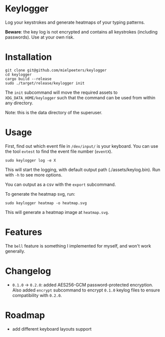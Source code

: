 # Keylogger

Log your keystrokes and generate heatmaps of your typing patterns.


**Beware**: the key log is not encrypted and contains all keystrokes (including passwords). Use at your own risk.

# Installation

```shell
git clone git@github.com/mielpeeters/keylogger
cd keylogger
cargo build --release
sudo ./target/release/keylogger init
```
The `init` subcommand will move the required assets to `XDG_DATA_HOME/keylogger` such that the 
command can be used from within any directory.

Note: this is the data directory of the superuser.

# Usage

First, find out which event file in `/dev/input/` is your keyboard. 
You can use the tool `evtest` to find the event file number (`eventX`).

```shell
sudo keylogger log -e X
```
This will start the logging, with default output path (./assets/keylog.bin). Run with `-h` to see more options.


You can output as a csv with the `export` subcommand.


To generate the heatmap svg, run:
```shell
sudo keylogger heatmap -o heatmap.svg
```
This will generate a heatmap image at `heatmap.svg`.

# Features

The `bell` feature is something I implemented for myself, and won't work generally.

# Changelog 
- `0.1.0` -> `0.2.0`: added AES256-GCM password-protected encryption. Also added `encrypt` subcommand to encrypt `0.1.0` keylog files to ensure compatibility with `0.2.0`.

# Roadmap

- add different keyboard layouts support
